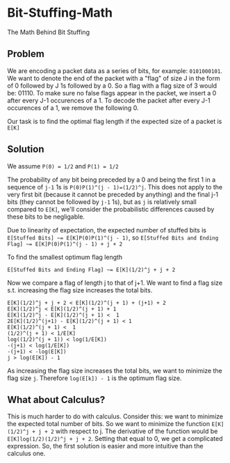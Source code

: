# Bit-Stuffing-Math
The Math Behind Bit Stuffing

## Problem
We are encoding a packet data as a series of bits, for example: `0101000101`. We want to denote the end of the packet with a "flag" of size J in the form of 0 followed by J 1s followed by a 0. So a flag with a flag size of 3 would be: 01110. To make sure no false flags appear in the packet, we insert a 0 after every J-1 occurences of a 1. To decode the packet after every J-1 occurences of a 1, we remove the following 0.

Our task is to find the optimal flag length if the expected size of a packet is `E[K]`

## Solution
We assume `P(0) = 1/2` and `P(1) = 1/2`

The probability of any bit being preceded by a 0 and being the first 1 in a sequence of `j-1` 1s is `P(0)P(1)^(j - 1)=(1/2)^j`. This does not apply to the very first bit (because it cannot be preceded by anything) and the final j-1 bits (they cannot be followed by `j-1` 1s), but as `j` is relatively small compared to `E[K]`, we'll consider the probabilistic differences caused by these bits to be negligable.


Due to linearity of expectation, the expected number of stuffed bits is `E[Stuffed Bits] ~= E[K]P(0)P(1)^(j - 1)`, so 
`E[Stuffed Bits and Ending Flag] ~= E[K]P(0)P(1)^(j - 1) + j + 2`

To find the smallest optimum flag length
```
E[Stuffed Bits and Ending Flag] ~= E[K](1/2)^j + j + 2
```
Now we compare a flag of length j to that of j+1. We want to find a flag size s.t. increasing the flag size increases the total bits.
```
E[K](1/2)^j + j + 2 < E[K](1/2)^(j + 1) + (j+1) + 2
E[K](1/2)^j < E[K](1/2)^(j + 1) + 1
E[K](1/2)^j - E[K](1/2)^(j + 1) <  1
2E[K](1/2)^(j+1) - E[K](1/2)^(j + 1) < 1
E[K](1/2)^(j + 1) <  1
(1/2)^(j + 1) < 1/E[K]
log((1/2)^(j + 1)) < log(1/E[K])
-(j+1) < log(1/E[K])
-(j+1) < -log(E[K])
j > log(E[K]) - 1
```

As increasing the flag size increases the total bits, we want to minimize the flag size `j`. Therefore `log(E[k]) - 1` is the optimum flag size.

## What about Calculus?

This is much harder to do with calculus. Consider this: we want to minimize the expected total number of bits. So we want to minimize the function `E[K](1/2)^j + j + 2` with respect to j. The derivative of the function would be `E[K]log(1/2)(1/2)^j + j + 2`. Setting that equal to 0, we get a complicated expression. So, the first solution is easier and more intuitive than the calculus one.
